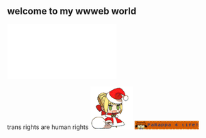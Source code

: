 ## welcome to my wwweb world 
![oouWiggly](https://github.com/Rosiiiie/Rosiiiie/blob/main/gifs/rosie_white.gif?raw=true)

trans rights are human rights
![umu](https://github.com/Rosiiiie/Rosiiiie/blob/main/gifs/umu.gif?raw=true)
![rappa](https://github.com/Rosiiiie/Rosiiiie/blob/main/gifs/rappa.gif?raw=true)



<!--
**Rosiiiie/Rosiiiie** is a ✨ _special_ ✨ repository because its `README.md` (this file) appears on your GitHub profile.

Here are some ideas to get you started:

- 🔭 I’m currently working on ...
- 🌱 I’m currently learning ...
- 👯 I’m looking to collaborate on ...
- 🤔 I’m looking for help with ...
- 💬 Ask me about ...
- 📫 How to reach me: ...
- 😄 Pronouns: ...
- ⚡ Fun fact: ...
-->
